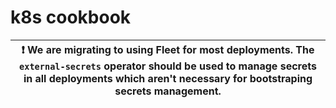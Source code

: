 k8s cookbook
============

| :exclamation: We are migrating to using Fleet for most deployments.  The `external-secrets` operator should be used to manage secrets in all deployments which aren't necessary for bootstraping secrets management.|
|---|
